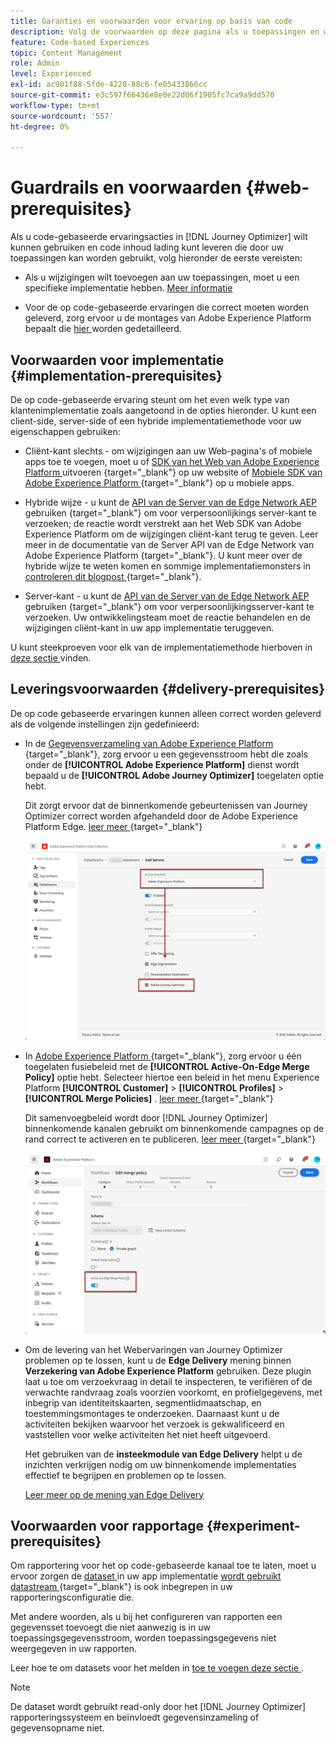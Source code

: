 ```yaml
---
title: Garanties en voorwaarden voor ervaring op basis van code
description: Volg de voorwaarden op deze pagina als u toepassingen en webpagina's wilt bewerken met de functie die is gebaseerd op Journey Optimizer-code
feature: Code-based Experiences
topic: Content Management
role: Admin
level: Experienced
exl-id: ac901f88-5fde-4220-88c6-fe05433866cc
source-git-commit: e3c597f66436e8e0e22d06f1905fc7ca9a9dd570
workflow-type: tm+mt
source-wordcount: '557'
ht-degree: 0%

---
```


# Guardrails en voorwaarden {#web-prerequisites}

Als u code-gebaseerde ervaringsacties in [!DNL Journey Optimizer] wilt kunnen gebruiken en code inhoud lading kunt leveren die door uw toepassingen kan worden gebruikt, volg hieronder de eerste vereisten:

* Als u wijzigingen wilt toevoegen aan uw toepassingen, moet u een specifieke implementatie hebben. [Meer informatie](#implementation-prerequisites)

* Voor de op code-gebaseerde ervaringen die correct moeten worden geleverd, zorg ervoor u de montages van Adobe Experience Platform bepaalt die [ hier ](#delivery-prerequisites) worden gedetailleerd.

## Voorwaarden voor implementatie {#implementation-prerequisites}

De op code-gebaseerde ervaring steunt om het even welk type van klantenimplementatie zoals aangetoond in de opties hieronder. U kunt een client-side, server-side of een hybride implementatiemethode voor uw eigenschappen gebruiken:

* Cliënt-kant slechts - om wijzigingen aan uw Web-pagina&#39;s of mobiele apps toe te voegen, moet u of [ SDK van het Web van Adobe Experience Platform ](https://experienceleague.adobe.com/docs/platform-learn/implement-web-sdk/overview.html) uitvoeren {target="_blank"} op uw website of [ Mobiele SDK van Adobe Experience Platform ](https://developer.adobe.com/client-sdks/documentation/) {target="_blank"} op u mobiele apps.

* Hybride wijze - u kunt de [ API van de Server van de Edge Network AEP ](https://experienceleague.adobe.com/docs/experience-platform/edge-network-server-api/data-collection/interactive-data-collection.html) gebruiken {target="_blank"} om voor verpersoonlijkings server-kant te verzoeken; de reactie wordt verstrekt aan het Web SDK van Adobe Experience Platform om de wijzigingen cliënt-kant terug te geven. Leer meer in de documentatie van de Server API van de Edge Network van Adobe Experience Platform [ ](https://experienceleague.adobe.com/docs/experience-platform/edge-network-server-api/overview.html) {target="_blank"}. U kunt meer over de hybride wijze te weten komen en sommige implementatiemonsters in [ controleren dit blogpost ](https://blog.developer.adobe.com/hybrid-personalization-in-the-adobe-experience-platform-web-sdk-6a1bb674bf41) {target="_blank"}.

* Server-kant - u kunt de [ API van de Server van de Edge Network AEP ](https://experienceleague.adobe.com/docs/experience-platform/edge-network-server-api/data-collection/interactive-data-collection.html) gebruiken {target="_blank"} om voor verpersoonlijkingsserver-kant te verzoeken. Uw ontwikkelingsteam moet de reactie behandelen en de wijzigingen cliënt-kant in uw app implementatie teruggeven.

U kunt steekproeven voor elk van de implementatiemethode hierboven in [ deze sectie ](code-based-implementation-samples.md) vinden.

## Leveringsvoorwaarden {#delivery-prerequisites}

De op code gebaseerde ervaringen kunnen alleen correct worden geleverd als de volgende instellingen zijn gedefinieerd:

* In de [ Gegevensverzameling van Adobe Experience Platform ](https://experienceleague.adobe.com/docs/experience-platform/edge/datastreams/overview.html) {target="_blank"}, zorg ervoor u een gegevensstroom hebt die zoals onder de **[!UICONTROL Adobe Experience Platform]** dienst wordt bepaald u de **[!UICONTROL Adobe Journey Optimizer]** toegelaten optie hebt.

  Dit zorgt ervoor dat de binnenkomende gebeurtenissen van Journey Optimizer correct worden afgehandeld door de Adobe Experience Platform Edge. [ leer meer ](https://experienceleague.adobe.com/docs/experience-platform/edge/datastreams/configure.html) {target="_blank"}

  ![](../web/assets/web-aep-datastream-ajo.png)

* In [ Adobe Experience Platform ](https://experienceleague.adobe.com/docs/experience-platform/profile/home.html?lang=nl) {target="_blank"}, zorg ervoor u één toegelaten fusiebeleid met de **[!UICONTROL Active-On-Edge Merge Policy]** optie hebt. Selecteer hiertoe een beleid in het menu Experience Platform **[!UICONTROL Customer]** > **[!UICONTROL Profiles]** > **[!UICONTROL Merge Policies]** . [ leer meer ](https://experienceleague.adobe.com/docs/experience-platform/profile/merge-policies/ui-guide.html#configure) {target="_blank"}

  Dit samenvoegbeleid wordt door [!DNL Journey Optimizer] binnenkomende kanalen gebruikt om binnenkomende campagnes op de rand correct te activeren en te publiceren. [ leer meer ](https://experienceleague.adobe.com/docs/experience-platform/profile/merge-policies/ui-guide.html) {target="_blank"}

  ![](../web/assets/web-aep-merge-policy.png)

* Om de levering van het Webervaringen van Journey Optimizer problemen op te lossen, kunt u de **Edge Delivery** mening binnen **Verzekering van Adobe Experience Platform** gebruiken. Deze plugin laat u toe om verzoekvraag in detail te inspecteren, te verifiëren of de verwachte randvraag zoals voorzien voorkomt, en profielgegevens, met inbegrip van identiteitskaarten, segmentlidmaatschap, en toestemmingsmontages te onderzoeken. Daarnaast kunt u de activiteiten bekijken waarvoor het verzoek is gekwalificeerd en vaststellen voor welke activiteiten het niet heeft uitgevoerd.

  Het gebruiken van de **insteekmodule van Edge Delivery** helpt u de inzichten verkrijgen nodig om uw binnenkomende implementaties effectief te begrijpen en problemen op te lossen.

  [ Leer meer op de mening van Edge Delivery ](https://experienceleague.adobe.com/en/docs/experience-platform/assurance/view/edge-delivery)

## Voorwaarden voor rapportage {#experiment-prerequisites}

Om rapportering voor het op code-gebaseerde kanaal toe te laten, moet u ervoor zorgen de [ dataset ](../data/get-started-datasets.md) in uw app implementatie [ wordt gebruikt datastream ](https://experienceleague.adobe.com/docs/experience-platform/datastreams/overview.html) {target="_blank"} is ook inbegrepen in uw rapporteringsconfiguratie die.

Met andere woorden, als u bij het configureren van rapporten een gegevensset toevoegt die niet aanwezig is in uw toepassingsgegevensstroom, worden toepassingsgegevens niet weergegeven in uw rapporten.

Leer hoe te om datasets voor het melden in [ toe te voegen deze sectie ](../reports/reporting-configuration.md#add-datasets).

>[!NOTE]
>
>De dataset wordt gebruikt read-only door het [!DNL Journey Optimizer] rapporteringssysteem en beïnvloedt gegevensinzameling of gegevensopname niet.
